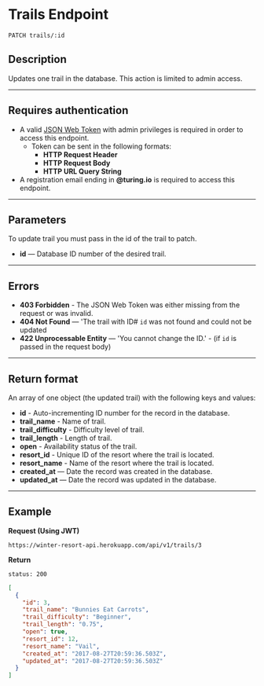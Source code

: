 # Trails Endpoint

```
PATCH trails/:id
```

## Description

Updates one trail in the database.  This action is limited to admin access.

***

## Requires authentication

- A valid [JSON Web Token](https://jwt.io/) with admin privileges is required in order to access this endpoint.
  - Token can be sent in the following formats:
    - **HTTP Request Header**
    - **HTTP Request Body**
    - **HTTP URL Query String**
- A registration email ending in **@turing.io** is required to access this endpoint.

***

## Parameters

To update trail you must pass in the id of the trail to patch.
  - **id** — Database ID number of the desired trail.

***

## Errors

- **403 Forbidden** - The JSON Web Token was either missing from the request or was invalid.
- **404 Not Found** — 'The trail with ID# `id` was not found and could not be updated
- **422 Unprocessable Entity** — 'You cannot change the ID.' - (if `id` is passed in the request body)

***

## Return format

An array of one object (the updated trail) with the following keys and values:

- **id** - Auto-incrementing ID number for the record in the database.
- **trail_name** - Name of trail.
- **trail_difficulty** - Difficulty level of trail.
- **trail_length** - Length of trail.
- **open** - Availability status of the trail.
- **resort_id** - Unique ID of the resort where the trail is located.
- **resort_name** - Name of the resort where the trail is located.
- **created_at** — Date the record was created in the database.
- **updated_at** — Date the record was updated in the database.

***

## Example

**Request (Using JWT)**

```
https://winter-resort-api.herokuapp.com/api/v1/trails/3
```

**Return**

`status: 200`

```json
[
  {
    "id": 3,
    "trail_name": "Bunnies Eat Carrots",
    "trail_difficulty": "Beginner",
    "trail_length": "0.75",
    "open": true,
    "resort_id": 12,
    "resort_name": "Vail",
    "created_at": "2017-08-27T20:59:36.503Z",
    "updated_at": "2017-08-27T20:59:36.503Z"
  }
]
```
